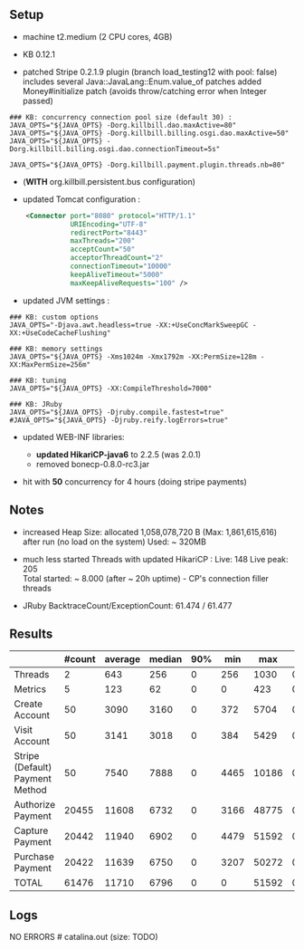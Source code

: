 ## Setup

- machine t2.medium (2 CPU cores, 4GB)

- KB 0.12.1
- patched Stripe 0.2.1.9 plugin (branch load_testing12 with pool: false)
  includes several Java::JavaLang::Enum.value_of patches
  added Money#initialize patch (avoids throw/catching error when Integer passed)
  
```
### KB: concurrency connection pool size (default 30) :
JAVA_OPTS="${JAVA_OPTS} -Dorg.killbill.dao.maxActive=80"
JAVA_OPTS="${JAVA_OPTS} -Dorg.killbill.billing.osgi.dao.maxActive=50"
JAVA_OPTS="${JAVA_OPTS} -Dorg.killbill.billing.osgi.dao.connectionTimeout=5s"

JAVA_OPTS="${JAVA_OPTS} -Dorg.killbill.payment.plugin.threads.nb=80"
```

- (**WITH** org.killbill.persistent.bus configuration)

- updated Tomcat configuration :
```xml
    <Connector port="8080" protocol="HTTP/1.1"
               URIEncoding="UTF-8"
               redirectPort="8443"
               maxThreads="200"
               acceptCount="50"
               acceptorThreadCount="2"
               connectionTimeout="10000"
               keepAliveTimeout="5000"
               maxKeepAliveRequests="100" />
```

- updated JVM settings :
```
### KB: custom options
JAVA_OPTS="-Djava.awt.headless=true -XX:+UseConcMarkSweepGC -XX:+UseCodeCacheFlushing"

### KB: memory settings
JAVA_OPTS="${JAVA_OPTS} -Xms1024m -Xmx1792m -XX:PermSize=128m -XX:MaxPermSize=256m"

### KB: tuning
JAVA_OPTS="${JAVA_OPTS} -XX:CompileThreshold=7000"

### KB: JRuby
JAVA_OPTS="${JAVA_OPTS} -Djruby.compile.fastest=true"
#JAVA_OPTS="${JAVA_OPTS} -Djruby.reify.logErrors=true"
```

- updated WEB-INF libraries:
  * **updated HikariCP-java6** to 2.2.5 (was 2.0.1)
  * removed bonecp-0.8.0-rc3.jar

- hit with **50** concurrency for 4 hours (doing stripe payments)

## Notes

* increased Heap Size: allocated 1,058,078,720 B (Max: 1,861,615,616)
  after run (no load on the system) Used: ~ 320MB

* much less started Threads with updated HikariCP :
  Live: 148  Live peak: 205  
  Total started: ~ 8.000 (after ~ 20h uptime) - CP's connection filler threads
  
* JRuby BacktraceCount/ExceptionCount: 61.474 / 61.477
  

## Results

|                                 | #count | average | median | 90% |  min |   max |   errors | bandwidth |
| ------------------------------- | ------ | ------- | ------ | --- | ---- | ----- | -------- | --------- |
|                         Threads |      2 |     643 |    256 |   0 |  256 |  1030 | 0.00000% |    0.02/s |
|                         Metrics |      5 |     123 |     62 |   0 |    0 |   423 | 0.20000% |    0.02/s |
|                  Create Account |     50 |    3090 |   3160 |   0 |  372 |  5704 | 0.00000% |    1.32/s |
|                   Visit Account |     50 |    3141 |   3018 |   0 |  384 |  5429 | 0.00000% |    1.77/s |
| Stripe (Default) Payment Method |     50 |    7540 |   7888 |   0 | 4465 | 10186 | 0.00000% |    1.07/s |
|               Authorize Payment |  20455 |   11608 |   6732 |   0 | 3166 | 48775 | 0.00000% |    1.25/s |
|                 Capture Payment |  20442 |   11940 |   6902 |   0 | 4479 | 51592 | 0.00000% |     1.1/s |
|                Purchase Payment |  20422 |   11639 |   6750 |   0 | 3207 | 50272 | 0.00000% |    1.25/s |
|                           TOTAL |  61476 |   11710 |   6796 |   0 |    0 | 51592 | 0.00002% |    3.64/s |

## Logs

NO ERRORS # catalina.out (size: TODO)
